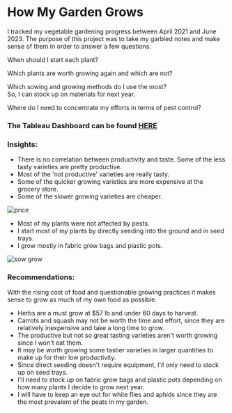 # How My Garden Grows 

I tracked my vegetable gardening progress between April 2021 and June 2023. 
The purpose of this project was to take my garbled notes and make sense of them in order to answer a few questions: 

When should I start each plant? 

Which plants are worth growing again and which are not?   

Which sowing and growing methods do I use the most?  
So, I can stock up on materials for next year.  

Where do I need to concentrate my efforts in terms of pest control?  
### The Tableau Dashboard can be found [HERE](https://public.tableau.com/app/profile/jacqueline.alsina/viz/HowMyGardenGrows/Dashboard1) 

### Insights: 
- There is no correlation between productivity and taste. Some of the less tasty varieties are pretty productive.
- Most of the 'not productive' varieties are really tasty.
- Some of the quicker growing varieties are more expensive at the grocery store. 
- Some of the slower growing varieties are cheaper.

![price](https://github.com/JacquelineAlsi/PortfolioProjects/assets/126612115/cfd0c34e-da02-4051-9bfa-a69d5868308e)

- Most of my plants were not affected by pests.
- I start most of my plants by directly seeding into the ground and in seed trays.
- I grow mostly in fabric grow bags and plastic pots.

![sow grow](https://github.com/JacquelineAlsi/PortfolioProjects/assets/126612115/5536943b-f450-42ca-b1b5-3b73c97b137f)

### Recommendations: 
With the rising cost of food and questionable growing practices it makes sense to grow as much of my own food as possible. 
- Herbs are a must grow at $57 lb and under 60 days to harvest. 
- Carrots and squash may not be worth the time and effort, since they are relatively inexpensive and take a long time to grow.
- The productive but not so great tasting varieties aren't worth growing since I won't eat them.  
- It may be worth growing some tastier varieties in larger quantities to make up for their low productivity.
- Since direct seeding doesn't require equipment, I'll only need to stock up on seed trays.   
- I'll need to stock up on fabric grow bags and plastic pots depending on how many plants I decide to grow next year.   
- I will have to keep an eye out for white flies and aphids since they are the most prevalent of the peats in my garden.   
